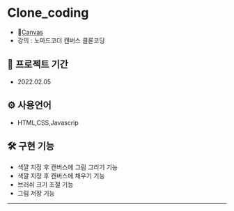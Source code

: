 # Clone_coding

* 💨[Canvas](https://mingnana.github.io/Clone/clone/canvas/index.html) 
* 강의 : 노마드코더 캔버스 클론코딩


📆 프로젝트 기간
-
* 2022.02.05


⚙ 사용언어
-
* HTML,CSS,Javascrip 


🛠 구현 기능
-
* 색깔 지정 후 캔버스에 그림 그리기 기능
* 색깔 지정 후 캔버스에 채우기 기능
* 브러쉬 크기 조절 기능
* 그림 저장 기능


***

